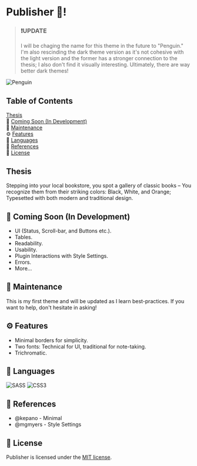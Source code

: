 # Publisher 🐧!

<!-- condensed for clarity! -->
<blockquote class="callout callout_default" theme="🎅">
  <h3>❗UPDATE </h3>
  <p>
   I will be chaging the name for this theme in the future to "Penguin." I'm also rescinding the dark theme version as it's not cohesive with the light version and the former has a stronger connection to the thesis; I also don't find it visually interesting. Ultimately, there are way better dark themes!
  </p>
</blockquote>

![Penguin](https://github.com/aidanastridge/Publisher/blob/master/src/publisher.png)

## Table of Contents
 [Thesis](#Thesis) <br>
📰 [Coming Soon (In Development)](#Coming-Soon-In-Development) <br>
🔧 [Maintenance](#Maintenance) <br>
⚙️ [Features](#Features) <br>
📕 [Languages](#Languages) <br>
📗 [References](#References) <br>
📘 [License](#License)

## Thesis
Stepping into your local bookstore, you spot a gallery of classic books – You recognize them from their striking colors: Black, White, and Orange; Typesetted with both modern and traditional design.

## 📰 Coming Soon (In Development)
* UI (Status, Scroll-bar, and Buttons etc.).
* Tables.
* Readability.
* Usability. 
* Plugin Interactions with Style Settings.
* Errors.
* More...

## 🔧 Maintenance

This is my first theme and will be updated as I learn best-practices. If you want to help, don't hesitate in asking!  

## ⚙️ Features

* Minimal borders for simplicity.
* Two fonts: Technical for UI, traditional for note-taking.
* Trichromatic.

## 📕 Languages
![SASS](https://img.shields.io/badge/SASS-hotpink.svg?style=for-the-badge&logo=SASS&logoColor=white)
![CSS3](https://img.shields.io/badge/css3-%231572B6.svg?style=for-the-badge&logo=css3&logoColor=white)

## 📗 References

* @kepano - Minimal
* @mgmyers - Style Settings

## 📘 License

Publisher is licensed under the [MIT license](https://github.com/aidanastridge/Publisher/blob/master/LICENSE).

